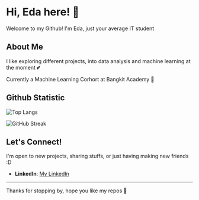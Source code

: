 # Hi, Eda here! 👋

Welcome to my Github! I'm Eda, just your average IT student

## About Me

I like exploring different projects, into data analysis and machine learning at the moment 💕

Currently a Machine Learning Corhort at Bangkit Academy 🥸

## Github Statistic
![Top Langs](https://github-readme-stats.vercel.app/api/top-langs/?username=farizeda&layout=compact&theme=radical)

![GitHub Streak](https://github-readme-streak-stats.herokuapp.com/?user=farizeda&theme=dark)



## Let's Connect!

I'm  open to new projects, sharing stuffs, or just having making new friends :D

- **LinkedIn**: [My LinkedIn](https://www.linkedin.com/in/farizeda/)
  
---

Thanks for stopping by, hope you like my repos 👀
